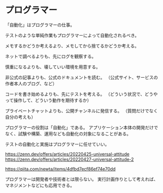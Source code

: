 # プログラマー

「自動化」はプログラマーの仕事。

テストのような単純作業もプログラマーによって自動化されるべき。

メモするかどうか考えるより、メモしてから捨てるかどうか考える。

ネットで調べるよりも、先にログを観察する。

慎重になるよりも、壊していい環境を用意する。

非公式の記事よりも、公式のドキュメントを読む。
（公式サイト、サービスの作者本人のブログ、など）

コードを書き始めるよりも、先にテストを考える。
（どういう状況で、どうやって操作して、どういう動作を期待するか）

プライベートチャットよりも、公開チャンネルに発信する。
（質問だけでなく自分の考えも）

プログラマーの役割は「自動化」である。
アプリケーション本体の開発だけでなく、試験や構築、運用なども自動化の対象になることがある。

テストの自動化と実施はプログラマーに任せていい。

https://zenn.dev/offers/articles/20220425-universal-attitude
https://zenn.dev/offers/articles/20220427-universal-attitude-2

https://qiita.com/newta/items/4dfbd7ecf86ef74e70dd

プログラマーは開発者や技術者とは限らない。
実行計画作りとして考えれば、マネジメントなどにも応用できる。
